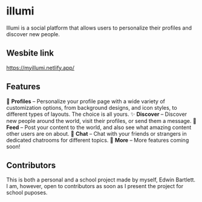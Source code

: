 # illumi
Illumi is a social platform that allows users to personalize their profiles and discover new people.

## Wesbite link
https://myillumi.netlify.app/

## Features
💫 **Profiles** – Personalize your profile page with a wide variety of customization options, from background designs, and icon styles, to different types of layouts. The choice is all yours.
✨ **Discover** – Discover new people around the world, visit their profiles, or send them a message.
🌠 **Feed** – Post your content to the world, and also see what amazing content other users are on about.
💬 **Chat** – Chat with your friends or strangers in dedicated chatrooms for different topics.
🌟 **More** – More features coming soon!

## Contributors
This is both a personal and a school project made by myself, Edwin Bartlett. I am, however, open to contributors as soon as I present the project for school puposes.
